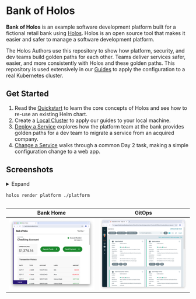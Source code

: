 # Bank of Holos

**Bank of Holos** is an example software development platform built for a fictional retail bank using [Holos].  Holos is an open source tool that makes it easier and safer to manage a software development platform.

The Holos Authors use this repository to show how platform, security, and dev teams build golden paths for each other.  Teams deliver services safer, easier, and more consistently with Holos and these golden paths.  This repository is used extensively in our [Guides] to apply the configuration to a real Kubernetes cluster.

## Get Started

1. Read the [Quickstart] to learn the core concepts of Holos and see how to re-use an existing Helm chart.
2. Create a [Local Cluster] to apply our guides to your local machine.
3. [Deploy a Service] explores how the platform team at the bank provides golden paths for a dev team to migrate a service from an acquired company.
3. [Change a Service] walks through a common Day 2 task, making a simple
configuration change to a web app.

## Screenshots

<details><summary>Expand

```
holos render platform ./platform
```

</summary>

```
rendered bank-accounts-db for cluster workload in 160.7245ms
rendered bank-ledger-db for cluster workload in 162.465625ms
rendered bank-userservice for cluster workload in 166.150417ms
rendered bank-ledger-writer for cluster workload in 168.075459ms
rendered bank-balance-reader for cluster workload in 172.492292ms
rendered bank-backend-config for cluster workload in 198.117916ms
rendered bank-secrets for cluster workload in 223.200042ms
rendered gateway for cluster workload in 124.841917ms
rendered httproutes for cluster workload in 131.86625ms
rendered bank-contacts for cluster workload in 154.463792ms
rendered bank-transaction-history for cluster workload in 159.968208ms
rendered bank-frontend for cluster workload in 325.24425ms
rendered app-projects for cluster workload in 110.577916ms
rendered ztunnel for cluster workload in 137.502792ms
rendered cni for cluster workload in 209.993375ms
rendered cert-manager for cluster workload in 172.933834ms
rendered external-secrets for cluster workload in 135.759792ms
rendered local-ca for cluster workload in 98.026708ms
rendered istiod for cluster workload in 403.050833ms
rendered argocd for cluster workload in 294.663167ms
rendered gateway-api for cluster workload in 228.47875ms
rendered namespaces for cluster workload in 113.586916ms
rendered base for cluster workload in 533.76675ms
rendered external-secrets-crds for cluster workload in 529.053375ms
rendered crds for cluster workload in 931.180458ms
rendered platform in 1.248310167s
```
</details>


| Bank Home                                                        | GitOps                                                            |
| ---------------------------------------------------------------- | ----------------------------------------------------------------- |
| [![Bank Home](/docs/img/bank-home.png)](/docs/img/bank-home.png) | [![GitOps](/docs/img/bank-argocd.png)](/docs/img/bank-argocd.png) |


[Holos]: https://holos.run
[Quickstart]: https://holos.run/docs/quickstart/
[Guides]: https://holos.run/docs/guides/
[Local Cluster]: https://holos.run/docs/guides/local-cluster/
[Deploy a Service]: https://holos.run/docs/guides/deploy-a-service/
[Change a Service]: https://holos.run/docs/guides/change-a-service/
